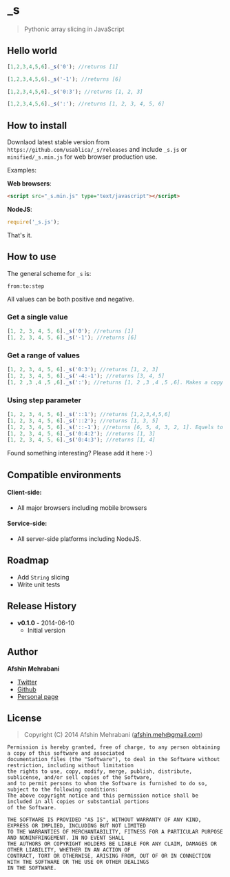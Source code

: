 _s
===

> Pythonic array slicing in JavaScript

## Hello world

```javascript
[1,2,3,4,5,6]._s('0'); //returns [1]

[1,2,3,4,5,6]._s('-1'); //returns [6]

[1,2,3,4,5,6]._s('0:3'); //returns [1, 2, 3]

[1,2,3,4,5,6]._s(':'); //returns [1, 2, 3, 4, 5, 6]
```

## How to install

Downlaod latest stable version from `https://github.com/usablica/_s/releases` and include `_s.js` or `minified/_s.min.js` for web browser production use. 

Examples:

**Web browsers**:  

```html
<script src="_s.min.js" type="text/javascript"></script>
```

**NodeJS**:  

```javascript
require('_s.js');
```

That's it.

## How to use

The general scheme for `_s` is:

    from:to:step

All values can be both positive and negative.

### Get a single value

```javascript
[1, 2, 3, 4, 5, 6]._s('0'); //returns [1]
[1, 2, 3, 4, 5, 6]._s('-1'); //returns [6]
```

### Get a range of values

```javascript
[1, 2, 3, 4, 5, 6]._s('0:3'); //returns [1, 2, 3]
[1, 2, 3, 4, 5, 6]._s('-4:-1'); //returns [3, 4, 5]
[1, 2 ,3 ,4 ,5 ,6]._s(':'); //returns [1, 2 ,3 ,4 ,5 ,6]. Makes a copy of original array
```

### Using step parameter

```javascript
[1, 2, 3, 4, 5, 6]._s('::1'); //returns [1,2,3,4,5,6]
[1, 2, 3, 4, 5, 6]._s('::2'); //returns [1, 3, 5]
[1, 2, 3, 4, 5, 6]._s('::-1'); //returns [6, 5, 4, 3, 2, 1]. Equels to array.reverse
[1, 2, 3, 4, 5, 6]._s('0:4:2'); //returns [1, 3]
[1, 2, 3, 4, 5, 6]._s('0:4:3'); //returns [1, 4]
```

Found something interesting? Please add it here :-)

## Compatible environments
#### Client-side:
  - All major browsers including mobile browsers

#### Service-side:
  - All server-side platforms including NodeJS.

## Roadmap
- Add `String` slicing
- Write unit tests

## Release History

 * **v0.1.0** - 2014-06-10
   - Initial version

## Author
**Afshin Mehrabani**

- [Twitter](https://twitter.com/afshinmeh)
- [Github](https://github.com/afshinm)
- [Personal page](http://afshinm.name/)

## License
> Copyright (C) 2014 Afshin Mehrabani (afshin.meh@gmail.com)

    Permission is hereby granted, free of charge, to any person obtaining a copy of this software and associated
    documentation files (the "Software"), to deal in the Software without restriction, including without limitation
    the rights to use, copy, modify, merge, publish, distribute, sublicense, and/or sell copies of the Software,
    and to permit persons to whom the Software is furnished to do so, subject to the following conditions:
    The above copyright notice and this permission notice shall be included in all copies or substantial portions
    of the Software.
    
    THE SOFTWARE IS PROVIDED "AS IS", WITHOUT WARRANTY OF ANY KIND, EXPRESS OR IMPLIED, INCLUDING BUT NOT LIMITED
    TO THE WARRANTIES OF MERCHANTABILITY, FITNESS FOR A PARTICULAR PURPOSE AND NONINFRINGEMENT. IN NO EVENT SHALL
    THE AUTHORS OR COPYRIGHT HOLDERS BE LIABLE FOR ANY CLAIM, DAMAGES OR OTHER LIABILITY, WHETHER IN AN ACTION OF
    CONTRACT, TORT OR OTHERWISE, ARISING FROM, OUT OF OR IN CONNECTION WITH THE SOFTWARE OR THE USE OR OTHER DEALINGS
    IN THE SOFTWARE.
